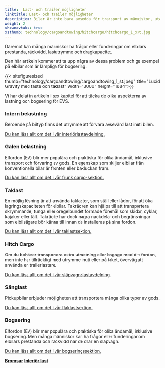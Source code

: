 ```yaml
---
title:  Last- och trailer möjligheter
linktitle: Last- och trailer möjligheter
description: Bilar är inte bara avsedda för transport av människor, utan även för transport av olika typer av gods, såsom matvaror, bagage, husdjur eller sportutrustning.
weight: 2
shownavtabs: true
xsthumb: technology/cargoandtowing/hitchcargo/hitchcargo_1_xst.jpg
---
```

<!-- markdownlint-disable MD033 -->
Däremot kan många människor ha frågor eller funderingar om elbilars prestanda, räckvidd, lastutrymme och dragkapacitet.

Den här artikeln kommer att ta upp några av dessa problem och ge exempel på elbilar som är lämpliga för bogsering.

{{< sitefiguresized thumb="technology/cargoandtowing/cargoandtowing_1_st.jpeg" title="Lucid Gravity med fäste och taklast" width="3000" height="1684">}}

Vi har delat in artikeln i sex kapitel för att täcka de olika aspekterna av lastning och bogsering för EVS.

### Intern belastning

Beroende på biltyp finns det utrymme att förvara avsevärd last inuti bilen.

[Du kan läsa allt om det i vår interiörlastavdelning.](interiorcargo/)

### Galen belastning

Elfordon (EV) blir mer populära och praktiska för olika ändamål, inklusive transport och förvaring av gods. En egenskap som skiljer elbilar från konventionella bilar är fronten eller bakluckan fram.

[Du kan läsa allt om det i vår frunk cargo-sektion.](frunkcargo/)

### Taklast

En möjlig lösning är att använda taklaster, som ställ eller lådor, för att öka lagringskapaciteten för elbilar. Takräcken kan hjälpa till att transportera skrymmande, tunga eller oregelbundet formade föremål som skidor, cyklar, kajaker eller tält. Takräcke har dock några nackdelar och begränsningar som elbilsägare bör känna till innan de installeras på sina fordon.

[Du kan läsa allt om det i vår taklastsektion.](roofcargo/)

### Hitch Cargo

Om du behöver transportera extra utrustning eller bagage med ditt fordon, men inte har tillräckligt med utrymme inuti eller på taket, överväg att använda en trailerlastare.

[Du kan läsa allt om det i vår släpvagnslastavdelning.](hichcargo/)

### Sänglast

Pickupbilar erbjuder möjligheten att transportera många olika typer av gods.

[Du kan läsa allt om det i vår flaklastsektion.](bedcargo/)

### Bogsering

Elfordon (EV) blir mer populära och praktiska för olika ändamål, inklusive bogsering. Men många människor kan ha frågor eller funderingar om elbilars prestanda och räckvidd när de drar en släpvagn.

[Du kan läsa allt om det i vår bogseringssektion.](sleping/)

<div class="mt-3 mb-3">
    <a href="../brakes/" class="text-decoration-none text-black"><strong><i class="bi-arrow-left"></i> Bromsar</strong></a>
    <a href="interiorcargo/" class="text-decoration-none text-black float-end"><strong>Interiör last <i class="bi-arrow-right"></i></strong></a>
</div>